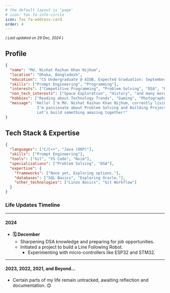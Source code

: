 ```yaml
---
# the default layout is 'page'
# icon: fas fa-info-circle
icon: fas fa-address-card
order: 4
---
```


<sub>_( Last updated on 29 Dec, 2024 )_</sub>

## Profile

```json
{
  "name": "Md. Nishat Raihan Khan Nijhum",
  "location": "Dhaka, Bangladesh",
  "education": "CS Undergraduate @ AIUB, Expected Graduation: September 2027",
  "skills": ["Prompt Engineering", "Programming"],
  "interests": ["Competitive Programming", "Problem Solving", "DSA", "Building Projects"],
  "non_tech_interests": ["Space Exploration", "History", "and many more"],
  "hobbies": ["Reading about Technology Trends", "Gaming", "Photography"],
  "message": "Hello! I'm Md. Nishat Raihan Khan Nijhum, currently living in Dhaka, Bangladesh.
              I'm passionate about Problem Solving and Building Projects.
              Let’s build something amazing together!"
}
```

## Tech Stack & Expertise

```json
{
  "languages": ["C/C++", "Java (OOP)"],
  "skills": ["Prompt Engineering"],
  "tools": ["Git", "VS Code", "Nvim"],
  "specializations": ["Problem Solving", "DSA"],
  "expertise": {
    "frameworks": ["None yet, Exploring options."],
    "databases": ["SQL Basics", "Exploring Oracle."],
    "other_technologies": ["Linux Basics", "Git Workflow"]
  }
}
```

### Life Updates Timeline

---

#### 2024

- **🗓️ December**
  - Sharpening DSA knowledge and preparing for job opportunities.
  - Initiated a project to build a Line Following Robot.
    - Experimenting with micro-controllers like ESP32 and STM32.

---

#### 2023, 2022, 2021, and Beyond...

- Certain parts of my life remain untracked, awaiting reflection and documentation. 😊
